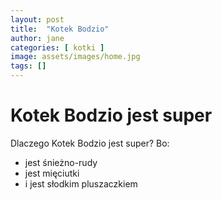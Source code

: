 ```yaml
---
layout: post
title:  "Kotek Bodzio"
author: jane
categories: [ kotki ]
image: assets/images/home.jpg
tags: []
---
```


# Kotek Bodzio jest super

Dlaczego Kotek Bodzio jest super? Bo:

* jest śnieżno-rudy
* jest mięciutki
* i jest słodkim pluszaczkiem

